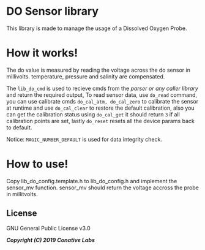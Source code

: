 # DO Sensor library
This library is made to manage the usage of a Dissolved Oxygen Probe.

# How it works!
The do value is measured by reading the voltage across the do sensor in millivolts. temperature, pressure and salinity are compensated.

The `lib_do_cmd` is used to recieve cmds from the *parser or any caller library* and return the required output, To read sensor data, use `do_read` command, you can use calibrate cmds `do_cal_atm, do_cal_zero` to calibrate the sensor at runtime and use `do_cal_clear` to restore the default calibration, also you can get the calibration status using `do_cal_get` it should return `3` if all calibration points are set, lastly `do_reset` resets all the device params back to default.

Notice: `MAGIC_NUMBER_DEFAULT` is used for data integrity check.

# How to use!
Copy lib_do_config.template.h to lib_do_config.h and implement the sensor_mv function.
sensor_mv should return the voltage accross the probe in millitvolts.

License
----

GNU General Public License v3.0

***Copyright (C) 2019 Conative Labs***
